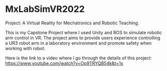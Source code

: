 # MxLabSimVR2022

Project: A Virtual Reality for Mechatronics and Robotic Teaching.

This is my Capstone Project where I used Unity and ROS to simulate robotic arm control in VR.
The project aims to provide users experience controlling a UR3 robot arm in a laboratory environment and promote safety when working with robot.

Here is the link to a video where I go through the details of this project: https://www.youtube.com/watch?v=Op9TRYQB54k&t=1s
